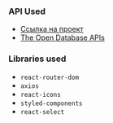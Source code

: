 ### API Used

- [Ссылка на проект](https://react-flags.web.app)
- [The Open Database APIs](https://restcountries.com/)

### Libraries used

- `react-router-dom`
- `axios`
- `react-icons`
- `styled-components`
- `react-select`
